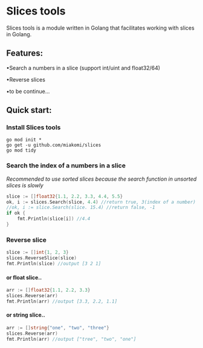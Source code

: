 # Slices tools 

Slices tools is a module written in Golang that facilitates working with slices in Golang.

## Features:
•Search a numbers in a slice (support int/uint and float32/64)

•Reverse slices

•to be continue...


## Quick start:

### Install Slices tools
```
go mod init * 
go get -u github.com/miakomi/slices
go mod tidy
```

### Search the index of a numbers in a slice
_Recommended to use sorted slices because the search function in unsorted slices is slowly_
```go
slice := []float32{1.1, 2.2, 3.3, 4.4, 5.5}
ok, i := slices.Search(slice, 4.4) //return true, 3(index of a number)
//ok, i := slice.Search(slice. 15.4) //return false, -1
if ok {
	fmt.Println(slice[i]) //4.4
}
```

### Reverse slice 
```go 
slice := []int{1, 2, 3}
slices.ReverseSlice(slice)
fmt.Println(slice) //output [3 2 1]
```

#### or float slice.. 
```go 
arr := []float32{1.1, 2.2, 3.3}
slices.Reverse(arr)
fmt.Println(arr) //output [3.3, 2.2, 1.1]
```
#### or string slice.. 
```go 
arr := []string{"one", "two", "three"}
slices.Reverse(arr)
fmt.Println(arr) //output ["tree", "two", "one"]
```
